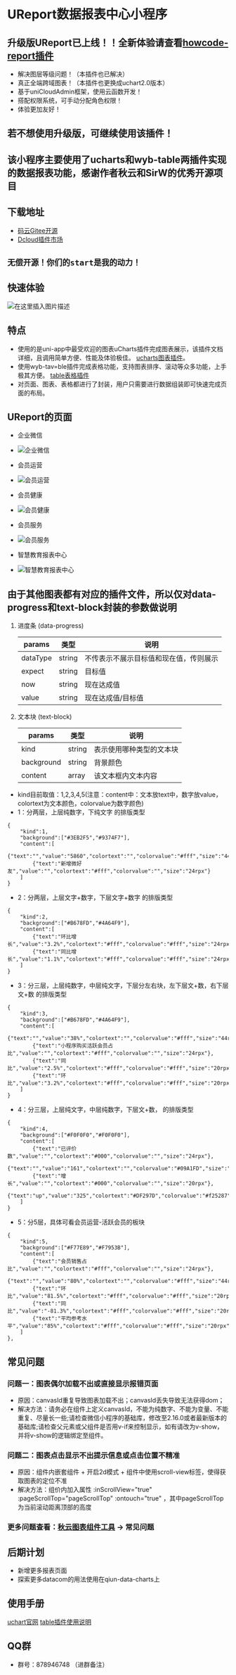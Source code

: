 
# UReport数据报表中心小程序
## 升级版UReport已上线！！全新体验请查看[howcode-report插件](https://ext.dcloud.net.cn/plugin?id=4651)
- 解决图层等级问题！（本插件也已解决）
- 真正全端跨域图表！（本插件也更换成uchart2.0版本）
- 基于uniCloudAdmin框架，使用云函数开发！
- 搭配权限系统，可手动分配角色权限！
- 体验更加友好！

## 若不想使用升级版，可继续使用该插件！
## 该小程序主要使用了ucharts和wyb-table两插件实现的数据报表功能，感谢作者秋云和SirW的优秀开源项目

## 下载地址
- [码云Gitee开源](https://gitee.com/howcode/u_report)
- [Dcloud插件市场](https://ext.dcloud.net.cn/plugin?id=4373)

## `无偿开源！你们的start是我的动力！`

## 快速体验

![在这里插入图片描述](https://img-blog.csdnimg.cn/20210415154942151.jpg?x-oss-process=image/watermark,type_ZmFuZ3poZW5naGVpdGk,shadow_10,text_aHR0cHM6Ly9ibG9nLmNzZG4ubmV0L3dlaXhpbl80MjAwMDgxNg==,size_16,color_FFFFFF,t_70#pic_center)


## 特点
- 使用的是uni-app中最受欢迎的图表uCharts插件完成图表展示，该插件文档详细，且调用简单方便、性能及体验极佳。 [ucharts图表插件](https://ext.dcloud.net.cn/plugin?id=271)。
- 使用wyb-tav=ble插件完成表格功能，支持图表排序、滚动等众多功能，上手极其方便。 [table表格插件](https://ext.dcloud.net.cn/plugin?id=2667)
- 对页面、图表、表格都进行了封装，用户只需要进行数据组装即可快速完成页面的布局。

## UReport的页面
- 企业微信
- ![企业微信](https://img-blog.csdnimg.cn/20210311104151959.gif#pic_center)
- 会员运营
- ![会员运营](https://img-blog.csdnimg.cn/20210325112754464.gif#pic_center)
- 会员健康
- ![会员健康](https://img-blog.csdnimg.cn/20210311104348588.gif#pic_center)
- 会员服务
- ![会员服务](https://img-blog.csdnimg.cn/20210412113943673.gif#pic_center)

- 智慧教育报表中心
- ![智慧教育报表中心](https://img-blog.csdnimg.cn/2021032511291616.gif#pic_center)


## 由于其他图表都有对应的插件文件，所以仅对data-progress和text-block封装的参数做说明

 1. 进度条 (data-progress)

	| params    | 类型   | 说明                                       |
	| ------    | ------ | -------------------------------------------|
	| dataType  | string | 不传表示不展示目标值和现在值，传则展示       |
	| expect    | string | 目标值                                     |
	| now       | string | 现在达成值                                 |
	| value     | string | 现在达成值/目标值                           |

 2. 文本块 (text-block)

    | params | 类型           | 说明                                        |
    | ------ | -------------- | ------------------------------------------- |
    | kind  | string         | 表示使用哪种类型的文本块                       |
    | background    | string         | 背景颜色             |
    | content  | array | 该文本框内文本内容 |
	
- kind目前取值：1,2,3,4,5(注意：content中：文本放text中，数字放value，colortext为文本颜色，colorvalue为数字颜色)
- 1：分两层，上层纯数字，下纯文字 的排版类型
```
{
	"kind":1,
	"background":["#3EB2F5","#9374F7"],
	"content":[
		{"text":"","value":"5860","colortext":"","colorvalue":"#fff","size":"44rpx"},
		{"text":"新增微好友","value":"","colortext":"#fff","colorvalue":"","size":"24rpx"}
	]
}
```
- 2：分两层，上层文字+数字，下层文字+数字 的排版类型
```
{
	"kind":2,
	"background":["#B678FD","#4A64F9"],
	"content":[
		{"text":"环比增长","value":"3.2%","colortext":"#fff","colorvalue":"#fff","size":"24rpx"},
		{"text":"同比增长","value":"1.1%","colortext":"#fff","colorvalue":"#fff","size":"24rpx"}
	]
}
```
- 3：分三层，上层纯数字，中层纯文字，下层分左右块，左下层文+数，右下层文+数 的排版类型
```
{
	"kind":3,
	"background":["#B678FD","#4A64F9"],
	"content":[
		{"text":"","value":"38%","colortext":"","colorvalue":"#fff","size":"44rpx"},
		{"text":"小程序购买活跃会员占比","value":"","colortext":"#fff","colorvalue":"","size":"24rpx"},
		{"text":"同比","value":"2.5%","colortext":"#fff","colorvalue":"#fff","size":"20rpx"},
		{"text":"环比","value":"3.2%","colortext":"#fff","colorvalue":"#fff","size":"20rpx"}
	]
}
```
- 4：分三层，上层纯文字，中层纯数字，下层文+数， 的排版类型
```
{
	"kind":4,
	"background":["#F0F0F0","#F0F0F0"],
	"content":[
		{"text":"已评价数","value":"","colortext":"#000","colorvalue":"","size":"24rpx"},
		{"text":"","value":"161","colortext":"","colorvalue":"#09A1FD","size":"44rpx"},
		{"text":"增长","value":"","colortext":"#000","colorvalue":"","size":"20rpx"},
		{"text":"up","value":"325","colortext":"#DF297D","colorvalue":"#f25287","size":"20rpx"}
	]
}
```
- 5：分5层，具体可看会员运营-活跃会员的板块
```
{
	"kind":5,
	"background":["#F77E89","#F7953B"],
	"content":[
		{"text":"会员销售占比","value":"","colortext":"#fff","colorvalue":"","size":"24rpx"},
		{"text":"","value":"80%","colortext":"","colorvalue":"#fff","size":"44rpx"},
		{"text":"环比","value":"81.5%","colortext":"#fff","colorvalue":"#fff","size":"20rpx"},
		{"text":"同比","value":"-81.3%","colortext":"#fff","colorvalue":"#fff","size":"20rpx"},
		{"text":"平均参考水平","value":"85%","colortext":"#fff","colorvalue":"#fff","size":"20rpx"}
	]
},
```

## 常见问题
### 问题一：图表偶尔加载不出或直接显示报错页面
- 原因：canvasId重复导致图表加载不出；canvasId丢失导致无法获得dom；
- 解决方法：请务必在组件上定义canvasId，不能为纯数字、不能为变量、不能重复、尽量长一些;请检查微信小程序的基础库，修改至2.16.0或者最新版本的基础库;请检查父元素或父组件是否用v-if来控制显示，如有请改为v-show，并将v-show的逻辑绑定至组件。

### 问题二：图表点击显示不出提示信息或点击位置不精准
- 原因：组件内嵌套组件 + 开启2d模式 + 组件中使用scroll-view标签，使得获取图表的定位不准
- 解决方法：组价内加入属性 :inScrollView="true" :pageScrollTop="pageScrollTop" :ontouch="true" ，其中pageScrollTop为当前滚动距离顶部的高度

### 更多问题查看：[秋云图表组件工具](https://demo.ucharts.cn/#/) -> 常见问题

## 后期计划

- 新增更多报表页面
- 探索更多datacom的用法使用在qiun-data-charts上

## 使用手册
[uchart官网](https://demo.ucharts.cn/#/)
[table插件使用说明](https://ext.dcloud.net.cn/plugin?id=2667)

## QQ群
- 群号：878946748 （进群备注）
